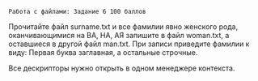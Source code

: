     Работа с файлами: Задание 6 100 баллов
Прочитайте файл surname.txt и все фамилии явно женского рода, оканчивающимися на ВА, НА, АЯ запишите в файл woman.txt, а оставшиеся в другой файл man.txt. При записи приведите фамилии к виду: Первая буква заглавная, а остальные строчные.

Все дескрипторы нужно открыть в одном менеджере контекста.
